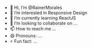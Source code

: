 - 👋 Hi, I’m @RainerMorales
- 👀 I’m interested in Responsive Design
- 🌱 I’m currently learning ReactJS
- 💞️ I’m looking to collaborate on ...
- 📫 How to reach me ...
- 😄 Pronouns: ...
- ⚡ Fun fact: ...

<!---
RainerMorales/RainerMorales is a ✨ special ✨ repository because its `README.md` (this file) appears on your GitHub profile.
You can click the Preview link to take a look at your changes.
--->
